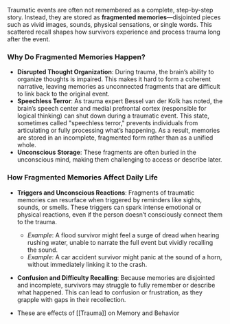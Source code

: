 Traumatic events are often not remembered as a complete, step-by-step story. Instead, they are stored as **fragmented memories**—disjointed pieces such as vivid images, sounds, physical sensations, or single words. This scattered recall shapes how survivors experience and process trauma long after the event.

### Why Do Fragmented Memories Happen?
- **Disrupted Thought Organization**: During trauma, the brain’s ability to organize thoughts is impaired. This makes it hard to form a coherent narrative, leaving memories as unconnected fragments that are difficult to link back to the original event.
- **Speechless Terror**: As trauma expert Bessel van der Kolk has noted, the brain’s speech center and medial prefrontal cortex (responsible for logical thinking) can shut down during a traumatic event. This state, sometimes called "speechless terror," prevents individuals from articulating or fully processing what’s happening. As a result, memories are stored in an incomplete, fragmented form rather than as a unified whole.
- **Unconscious Storage**: These fragments are often buried in the unconscious mind, making them challenging to access or describe later.
    

### How Fragmented Memories Affect Daily Life
- **Triggers and Unconscious Reactions**: Fragments of traumatic memories can resurface when triggered by reminders like sights, sounds, or smells. These triggers can spark intense emotional or physical reactions, even if the person doesn’t consciously connect them to the trauma.
    - *Example*: A flood survivor might feel a surge of dread when hearing rushing water, unable to narrate the full event but vividly recalling the sound.
    - *Example*: A car accident survivor might panic at the sound of a horn, without immediately linking it to the crash.
- **Confusion and Difficulty Recalling**: Because memories are disjointed and incomplete, survivors may struggle to fully remember or describe what happened. This can lead to confusion or frustration, as they grapple with gaps in their recollection.


- These are effects of [[Trauma]] on Memory and Behavior
